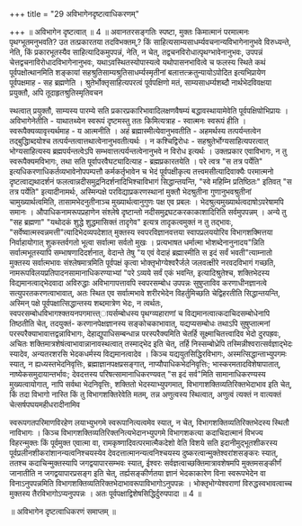 +++
title = "29 अविभागेनदृष्टत्वाधिकरणम्"

+++
॥ अविभागेन दृष्टत्वात् ॥ 4 ॥ अवानतरसङ्गतिः स्पष्टा, मुक्तः किमात्मानं परमात्मनः पृथग्भूतमनुभवति? उत तत्प्रकारतया तदविभक्तम्,? किं साहित्यसाम्यसाधर्म्यवचनान्यविभागेनानुभवे विरुध्यन्ते, नेति, किं प्रकारभूतस्यैव साहित्यादिकमुपपन्नं, नेति, न चेत्, तद्वचनविरोधात्पृथग्भावेनानुभवः, उपपन्नं चेत्तद्वचनाविरोधादविभागेनानुभवः, यथाऽवस्थितस्योपास्यत्वे यथोपासनभावित्वे च फलस्य स्थिते कथं पूर्वपक्षोत्थानमिति शङ्कायां सहश्रुतिसाम्यश्रुतिसाधर्म्यस्मृतीनां बलात्तत्क्रतुन्यायोऽपोदित इत्यभिप्रायेण पूर्वपक्षमाह - सह ब्रह्मणेति । श्रुतेर्भोक्तृसाहित्यपरत्वं पूर्वपक्षिणो मतं, साम्यसाधर्म्यशब्दौ नार्थभेदविवक्षया प्रयुक्तौ, अपि तूदाहृतश्रुतिस्मृतिवचन

स्थत्वात् प्रयुक्तौ, साम्यस्य पारम्ये सति प्रकारप्रकारिभावादिलक्षणवैषम्यं बद्धावस्थायामेवेति पूर्वपक्षिण्रोभिप्रायः । अविभागेनेतीति - याथातथ्येन स्वरूपं दृष्टमस्तु ततः किमित्यत्राह - स्वात्मनः स्वरूपं हीति । स्वरूपैक्यव्यावृत्त्यर्थमाह - य आत्मनीति । अहं ब्रह्मास्मीत्येवानुभवतीति - अहमर्थस्य तत्पर्यन्तत्वेन तद्बुद्धिाब्दयोश्च तत्पर्यन्तत्वात्तथात्वेनानुभवतीत्यर्थः । न कश्चिद्विरोधः - सहश्रुतेर्भोग्यसाहित्यपरत्वात् भोग्यसाहित्यस्य ब्रह्मपर्यन्तत्वेऽपि सम्भवात्तत्पर्यन्तत्वेनानुभवे न विरोध इत्यर्थः । उक्तप्रकार एवाविभागः, न तु स्वरूपैक्यमविभागः, तथा सति पूर्वापरवैघट्यादित्याह - ब्रह्मप्रकारतयेति । परे त्वत्र "स तत्र पर्येति" इत्यधिकरणाधिकर्तव्यभावेनोपपम्पत्तौ कर्मकर्तृभावेन च भेदं पूर्वपक्षीकृत्य तत्त्वमसीत्यादिवाक्यैः परमात्मनो दृष्टत्वाद्यथादर्शनं फलत्वान्नदीसमुद्रनिदर्शनादिभिश्चाविभागं सिद्धान्तयन्ति, "स्वे महिम्नि प्रतिष्ठितः" इतिवत् "स तत्र पर्येति" इत्यादीनामर्थः, अस्मिन्पक्षे परविद्याप्रकरणस्थानां मुक्तौ भेदश्रुतीना गुणानुभवश्रुतीनां चामुख्यार्थत्वमिति, तासामभेदनुतीनाञ्च मुख्यार्थत्वानुगुणः पक्ष एव प्रबलः । भेदश्रुत्यमुख्यार्थत्वदाषोऽपरेषामपि समानः । औपाधिकनामरूपप्रहाणेन संश्लेषे दृष्टान्तो नदीसमुद्रघटकरकाकाशादिरिति सर्वमुपपन्नम् । अन्ये तु "सह ब्रह्मणा" "यथोदकं शुद्धे शुद्धमासिक्तं तादृगेव" इत्यत्र तादृकत्वमुक्तं न तु तद्भावः, "सर्वेष्वात्मस्वन्नमत्ती"त्यादिभेदव्यपदेशात् मुक्तस्य स्वपरविज्ञानवत्तया स्वापप्रलययोरिव विभागशक्मित्तया निर्वाहायोगात् शुकस्तर्वगतो भूत्वा सर्वात्मा सर्वतो मुखः । प्रत्यभाषत धर्मात्मा भोशब्देनानुनादय"न्निति सर्वात्मभूतस्यापि सम्भाषणादिदर्शनात्, वेदान्ते तेषु "य एवं वेदाहं ब्रह्मास्मीति स इदं सर्वं भवती"त्याम्नातो मुक्तस्य सर्वात्मभावः संश्लेषमात्रमिति पूर्वपक्षं कृत्वा भोक्तृभोग्येश्वरैर्जले जलवत्क्षीरे नरवदविभागं गच्छति, नामरूपविलयप्रतिपादनसामानाधिकरण्याभ्यां "परे ऽव्यये सर्वं एकं भवन्ति, इत्यादिश्रुतेश्च, शक्तिभेदस्य विद्यमानत्वाद्भेदवादा अविरुद्धाः अविभागापत्तावपि स्वपरसम्बोध उपपन्नः सुषुप्ताविव करणाधीनज्ञानत्वे सत्युपरतकरणत्वाभावात्, अतः स्थित एव सर्वात्मभावे शरीरभेदेन विहर्तुमिच्छति चेद्विहरतीति सिद्धान्तयन्ति, अस्मिन् पक्षे पूर्वपक्षात्सिद्धान्तस्य शब्दमात्रेण भेदः, न त्वर्थतः, स्वपरसम्बोधविभागश्क्तयनपगमात्त्त्ायर्सम्बोधस्य पृथग्व्यहाराणां च विद्यमानत्वात्कदाचिदसम्बोधेनापि तिष्ठतीति चेत्, तदयुक्तं- करणानपेक्षज्ञानस्य सङ्कोचकाभावात्, यद्यप्यसम्बोधः तथाऽपि सुषुप्तात्मनां परस्परैक्याभावात्तद्वन्नाविभागः, देहाद्युपाधिसम्बन्धान्न परस्परैक्यमिति चेतर्हि सूक्ष्माचितत्त्वादिव भेदो दुरपह्रवः, अचितः शक्तिमात्रशेषंत्वाभावान्नानावस्थत्वात् तस्माद्भेद इति चेत्, तर्हि निस्सम्बोध्रेपि तस्मिन्नीश्वरात्सर्वज्ञाद्भेदः स्यादेव, अन्यतरशरसि भेदकधर्मस्य विद्यमानत्वादेव । किञ्च यद्ययुतसिद्धिरविभागः, अस्मत्सिद्धान्ताभ्युपगमः स्यात्, न ह्यध्यस्तभेदनिवृत्तिः, ब्रह्माज्ञानपक्षप्रसङ्गात्, नाप्यौपाधिकभेदनिवृत्तिः; भास्करमतादविशेषापातात्, नाष्येकसमुदायान्तर्भावः; देवदत्तस्य परिषत्सामानाधिकरण्यवत् "स इदं सर्व"मिति सामानाधिकरण्यस्य मुख्यत्वायोगात्, नापि सर्वथा भेदनिवृत्तिः, शक्तितो भेदस्याभ्युपगमात्, विभागाशक्तिव्यतिरिक्तभेदाभाव इति चेत्, किं तदा विभागो नास्ति किं तु विभागशक्तिरेवेति मतम्, तन्न अणुत्वस्य स्थित्वात्, अणुत्वं त्यक्तं न वात्यक्तं चेत्सर्षपघयमहीधरादीनामिव

स्वरूपगतपरिमाणविरहेण लयाभ्युभगमे स्वरूपानित्यत्वमेव स्यात्, न चेत्, विभागशक्तिव्यतिरिक्तभेदस्य स्थितौ नाविभागः । किञ्च विभागशक्तिव्यतिरिक्तनित्यभेदानभ्युपगमे विभागशकत्या कदाचिदात्मानं विभज्य विहरन्मुक्तः किं पूर्वमुक्त एवात्मा वा, रामकृष्णादिवत्परमात्मैकदेशो वेति विशये सति इदानीमुद्भूतशीकरस्य पूर्वप्रलीनशीकरांशानन्यत्वनिश्चयस्येव देवदत्तात्मानन्यत्वनिश्चयस्य दुष्करत्वान्मुक्तेश्वरांशसङ्करः स्यात्, ततश्च कदाचिन्मुक्तस्यापि जगद्वयापारसम्भवः स्यात्, ईश्वरः सर्वज्ञत्वाच्छक्तिमात्रावशेषमपि मुक्तमसङ्कीर्णं जानातीति न जगद्वयापारप्रसङ्ग इति चेत्, तर्ह्यसङ्कीर्णतया ज्ञानं भेदकाकारेण विना स्वरूपभेदेन वा विनाऽनुपपन्नमिति विभागशक्तिव्यतिरिक्तभेदाभावरूपाविभागोऽनुपपन्नः । भोक्तृभोग्येश्वराणां विरुद्धस्वभावत्वाच्च मुक्तस्य तैरविभागोऽप्यनुपपन्नः । अतः पूर्वपक्षाद्विशेषसिद्धिर्दुरुपपादा ॥ 4 ॥

॥ अविभागेन दृष्टत्वाधिकरणं समाप्तम् ॥

